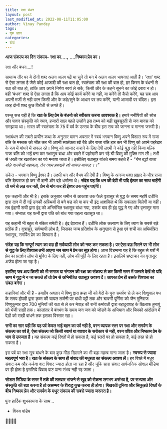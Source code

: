 ```yaml
---
title: रक्षा बंधन
layout: post
last_modified_at: 2022-08-11T11:05:00
author: Vinay Pandey
tags:
- गुरु ज्ञान
categories:
- दीर्घ
---
```

**आज संकल्प का दिन**
 **संकल्प-**
      **रक्षा का....,**
         **....निष्काम प्रेम का।**

रक्षा और बंधन....! 

सामान्य तौर पर ये दोनों शब्द अलग अलग पढ़ें या सुने तो मन मे अलग अलग भावनाएं आती हैं। 'रक्षा' शब्द से ऐसा लगता है जैसे कोई आजादी की रक्षा बात हो, स्वतंत्रता की रक्षा की बात हो, हर किस्म के बंधनों से रक्षा की बात हो, ताकि आप अपने निर्णय स्वयं ले सकें, किसी और के कहने सुनने का कोई दबाव न हो। वहीं 'बंधन' शब्द से ऐसा लगता है कि आप कोई कार्य करेंगे या नही, या करेंगे तो कैसे करेंगे, यह सब आप अपनी मर्जी से नही वरन किसी और के कहे/सुने के आधार पर तय करेंगे, यानी आजादी पर बंदिश। इस तरह दोनों शब्द कुछ विरोधी से लगते हैं। 

परन्तु सच यही है कि **रक्षा के लिए प्रेम के बंधनो को स्वीकार करना आवश्यक है।** हमारे मनीषियों की सोच और पावन संस्कृति को नमन, हजारों साल पहले उन्होंने इस तथ्य को बड़ी खूबसूरती से जन मानस को समझाया था। भारत की स्वतंत्रता के 75 वें वर्ष के उत्सव के बीच इस सच को जानना व मानना जरूरी है।

रक्षाबंधन की सबसे प्राचीन कथा के अनुसार वामन अवतार में स्वयं भगवान विष्णु अपने विशाल रूप में राजा बलि के मस्तक को जीत कर भी अपनी स्वतंत्रता खो बैठे और राजा बलि हार कर भी विष्णु को अपने पहरेदार के रूप में बांधने में सफल रहे। विष्णु को आजाद कराने के लिए देवी लक्ष्मी ने कोई युद्ध नही किया बल्कि राजा बलि को भाई बना कर रक्षासूत्र बांधा और बदले में पहरेदारी कर रहे श्री विष्णु की मुक्ति मांग ली। तभी से धरती पर रक्षाबंधन का पर्व मनाया जाता है। इसीलिए रक्षासूत्र बांधते समय कहते हैं -
*"येन बद्धो राजा बलि दानबेन्द्रो महाबला,*
 *तेन त्वाम प्रपद्यये रक्षे माचल माचल:।।"* 
 
संकेत - भगवान विष्णु ईश्वर हैं। लक्ष्मी धन और वैभव की देवी हैं। विष्णु के अनन्य भक्त प्रह्लाद के पौत्र राजा बलि दैत्यराज हो कर भी दानी और बड़े धर्मात्मा थे। **संदेश यह कि धन की देवी भी यदि ईश्वर का साथ चाहेंगी तो धर्म से लड़ कर नही, प्रेम से मांग कर ही ईश्वर तक पहुंच पाएंगी।**

एक कहानी और भी है। इसके अनुसार जमीन से आकाश तक फैले वृत्रासुर से युद्ध के समय महर्षि दधीचि द्वारा दान में दी गई उनकी अस्थियों से बने वज्र को पा कर भी इंद्र  आशंकित थे कि सफलता मिलेगी या नहीं। तब इंद्राणी शची द्वारा इंद्र को अभिमंत्रित रक्षासूत्र बांधा गया, उसके बाद ही इंद्र युद्ध मे गए और वृत्तासुर मारा गया। संभवतः यह पत्नी द्वारा पति को बांध गया पहला रक्षासूत्र था। 

यह कहानी भी बहुत से संकेत समेटी है। इंद्र देवराज हैं। दधीचि लोक कल्याण के लिए त्याग के सबसे बड़े प्रतीक हैं। वृत्रासुर, सर्वव्यापी लोभ है, जिसका जन्म प्रतिशोध के अनुष्ठान से हुआ एवं शची का अभिमंत्रित रक्षासूत्र, समर्पित प्रेम का विश्वास है।  

**संदेश यह कि सम्पूर्ण त्याग का वज्र ही सर्वव्यापी लोभ को नष्ट कर सकता है। पर ऐसा वज्र मिलने पर भी लोभ से युद्ध के लिए विश्वास तभी आएगा जब साथ मे प्रेम का सूत्र होगा।** आज विडम्बना यह है कि बहुत से घरों में प्रेम का प्रदर्शन लोभ से मुक्ति के लिए नही, लोभ की पूर्ति के लिए रहता है। इसलिये भ्रष्टाचार का वृत्तासुर अजेय होता जा रहा है। 

**इसलिए जब आप किसी को भी समाज या संगठन की रक्षा का संकल्प ले कर किसी समर में उतरते देखें तो यदि साथ मे युद्ध मे न जा सकते हों तो प्रेम से अभिमंत्रित रक्षासूत्र अवश्य दें। आपका प्रेम ही उसके विश्वास का संबल बनेगा।**

कहानियां और भी हैं -  हयग्रीव अवतार में विष्णु द्वारा ब्रम्हा जी को वेदों के पुनः समर्पण से ले कर शिशुपाल वध के समय द्रौपदी द्वारा कृष्ण की घायल तर्जनी पर बांधी पट्टी तक और श्रावणी पूर्णिमा को जैन मुनिराज विष्णुकुमार द्वारा 700 मुनियों की रक्षा से ले कर मेवाड़ की रानी कर्मावती द्वारा बहादुरशाह के खिलाफ हुमायूं को भेजी राखी तक। कालांतर में बंगभंग के समय जन जन को जोडने के अभियान और चिपको आंदोलन में पेड़ों को राखी बांधने तक इसका विस्तार रहा। 

**सभी का सार यही कि यह पर्व केवल भाई बहन का पर्व नही है, वरन व्यापक स्तर पर रक्षा और समर्पण के संकल्प का पर्व है, ऐसा संकल्प जो किसी स्वार्थ या व्यापार के सरोकार से नही, वरन पवित्र और निष्काम प्रेम के भाव से उपजता है।** यह संकल्प कई रिश्तों में हो सकता है, कई स्तरों पर हो सकता है, कई तरह से हो सकता है।

इस पर्व पर रक्षा सूत्र बांधने के बाद कुछ मीठा खिलाने का भी बड़ा महत्व माना जाता है। **स्वरूप से ज्यादा महत्वपूर्ण भाव है। रक्षा के संकल्प के साथ ही संवाद की मधुरता का संकल्प अवश्य लें।** हर रिश्ते में मधुर संवाद कम और कर्कश वाद विवाद ज्यादा होता जा रहा है और चूंकि सारा संवाद सार्वजनिक सोशल मीडिया पर ही होता है इसलिये विवाद पाट पाना संभव नही रह जाता।

**सोशल मिडिया के समर में तर्क की तलवार भांजने से खुद को रोकना लगभग असंभव है, पर सभ्यता और संस्कृति की रक्षा करना है तो असम्भव के विरुद्ध कुछ करना ही होगा। बिखरती दुनिया और सिकुड़ते रिश्तों के बीच निष्काम प्रेम और समर्पण के मधुर संकल्प की सबसे ज्यादा जरूरत है।**

पुनः हार्दिक शुभकामना के साथ ..

- विनय पांडेय 

🙏🌷🌷🙏


